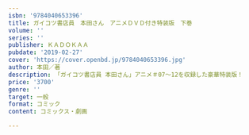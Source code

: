 ```yaml
---
isbn: '9784040653396'
title: ガイコツ書店員　本田さん　アニメＤＶＤ付き特装版　下巻
volume: ''
series: ''
publisher: ＫＡＤＯＫＡＡ
pubdate: '2019-02-27'
cover: 'https://cover.openbd.jp/9784040653396.jpg'
author: 本田／著
description: 「ガイコツ書店員 本田さん」アニメ＃07～12を収録した豪華特装版！
price: '3700'
genre: ''
target: 一般
format: コミック
content: コミックス・劇画

---
```

